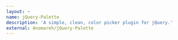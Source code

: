 ```yaml
---
layout: ~
name: jQuery-Palette
description: 'A simple, clean, color picker plugin for jQuery.'
external: Anomareh/jQuery-Palette
---
```


